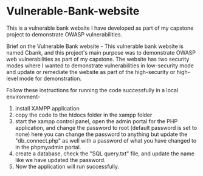 # Vulnerable-Bank-website
This is a vulnerable bank website I have developed as part of my capstone project to demonstrate OWASP vulnerabilities.

Brief on the Vulnerable Bank website -
This vulnerable bank website is named Cbank, and this project's main purpose was to demonstrate OWASP web vulnerabilities as part of my capstone. The website has two security modes where I wanted to demonstrate vulnerabilities in low-security mode and update or remediate the website as part of the high-security or high-level mode for demonstration.


Follow these instructions for running the code successfully in a local environment-
1. install XAMPP application
2. copy the code to the htdocs folder in the xampp folder
3. start the xampp control panel, open the admin portal for the PHP application, and change the password to root (default password is set to none) here you can change the password to anything but update the "db_connect.php" as well with a password of what you have changed to in the phpmyadmin portal.
4. create a database, check the "SQL query.txt" file, and update the name like we have updated the password.
5. Now the application will run successfully.
